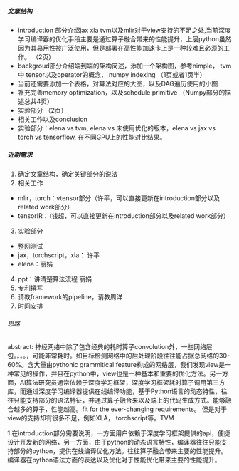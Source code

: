 ##### 文章结构
- introduction 部分介绍jax xla tvm以及mlir对于view支持的不足之处,当前深度学习编译器的优化手段主要是通过算子融合带来的性能提升，上层python虽然因为其易用性被广泛使用，但是部署在高性能加速卡上是一种较难且必须的工作。 （2页）
- backgroud部分介绍端到端的架构简述，添加一个架构图，参考nimple， tvm 中 tensor以及operator的概念， numpy indexing （1页或者1页半）
- 当前还需要添加一个表格，对算法对应的大图，以及DAG遍历使用的小图 
- 补充完善memory optimization，以及schedule primitive （Numpy部分的描述总共4页）
- 实验部分 （2页）
- 相关工作以及conclusion
- 实验部分：elena vs tvm, elena vs 未使用优化的版本，elena vs jax vs torch vs tensorflow, 在不同GPU上的性能对比结果。

##### 近期需求
1. 确定文章结构，确定关键部分的说法
2. 相关工作
- mlir，torch：vtensor部分（许平，可以直接更新在introduction部分以及related work部分）
- tensorIR：（钱超，可以直接更新在introduction部分以及related work部分）
3. 实验部分
- 整网测试
- jax，torchscript，xla： 许平
- elena：丽娟
4. ppt：讲清楚算法流程 丽娟
5. 专利撰写
6. 请教framework的pipeline，请教周洋
7. 时间安排

###### 思路

abstract:
神经网络中除了包含经典的耗时算子convolution外，一些网络层包。。。。，可能非常耗时。如目标检测网络中的后处理阶段往往能占据总网络的30-60%。含大量由pythonic grammitical feature构成的网络层，我们发现view是一种常见的操作，并且在python中，view也是一种基本和重要的优化方法。另一方面，AI算法研究员通常依赖于深度学习框架，深度学习框架耗时算子调用第三方库，而通过深度学习编译器提供在线编译功能，基于Python语言的动态特性，往往只能支持部分的语法特征，并通过算子融合来以及端上的代码生成方式。能够融合越多的算子，性能越高。fit for the ever-changing requirements。 但是对于view的支持却有很多不足，例如XLA， torchscript等。TVM

1.在introduction部分需要说明，一方面用户依赖于深度学习框架提供的api，便捷设计开发新的网络，另一方面，由于python的动态语言特性，编译器往往只能支持部分的python，提供在线编译优化方法。往往算子融合带来主要的性能提升。编译器在python语法方面的表达以及优化对于性能优化带来主要的性能提升。

